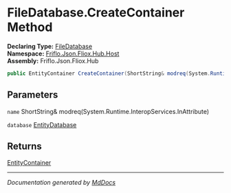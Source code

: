 ﻿<!--  
  <auto-generated>   
    The contents of this file were generated by a tool.  
    Changes to this file may be list if the file is regenerated  
  </auto-generated>   
-->

# FileDatabase.CreateContainer Method

**Declaring Type:** [FileDatabase](../index.md)  
**Namespace:** [Friflo.Json.Fliox.Hub.Host](../../index.md)  
**Assembly:** Friflo.Json.Fliox.Hub

```csharp
public EntityContainer CreateContainer(ShortString& modreq(System.Runtime.InteropServices.InAttribute) name, EntityDatabase database);
```

## Parameters

`name`  ShortString& modreq(System.Runtime.InteropServices.InAttribute)

`database`  [EntityDatabase](../../EntityDatabase/index.md)

## Returns

[EntityContainer](../../EntityContainer/index.md)

___

*Documentation generated by [MdDocs](https://github.com/ap0llo/mddocs)*
